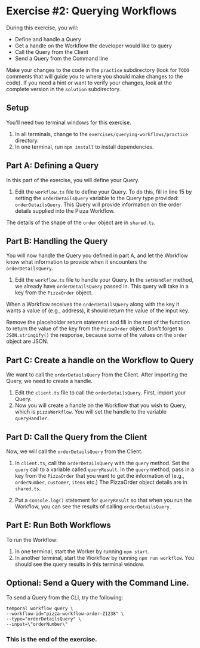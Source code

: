 # Exercise #2: Querying Workflows

During this exercise, you will:

- Define and handle a Query
- Get a handle on the Workflow the developer would like to query
- Call the Query from the Client
- Send a Query from the Command line

Make your changes to the code in the `practice` subdirectory (look for
`TODO` comments that will guide you to where you should make changes to
the code). If you need a hint or want to verify your changes, look at
the complete version in the `solution` subdirectory.

## Setup

You'll need two terminal windows for this exercise.

1. In all terminals, change to the `exercises/querying-workflows/practice` directory.
2. In one terminal, run `npm install` to install dependencies.

## Part A: Defining a Query

In this part of the exercise, you will define your Query.

1. Edit the `workflow.ts` file to define your Query. To do this, fill in line 15 by setting the `orderDetailsQuery` variable to the Query type provided: `orderDetailsQuery`. This Query will provide information on the order details supplied into the Pizza Workflow.

The details of the shape of the `order` object are in `shared.ts`.

## Part B: Handling the Query

You will now handle the Query you defined in part A, and let the Workflow know what information to provide when it encounters the `orderDetailsQuery`.

1. Edit the `workflow.ts` file to handle your Query. In the `setHandler` method, we already have `orderDetailsQuery` passed in. This query will take in a key from the `PizzaOrder` object.

When a Workflow receives the `orderDetailsQuery` along with the key it wants a value of (e.g., address), it should return the value of the input key.

Remove the placeholder return statement and fill in the rest of the function to return the value of the key from the `PizzaOrder` object. Don't forget to `JSON.stringify()` the response, because some of the values on the `order` object are JSON.

## Part C: Create a handle on the Workflow to Query

We want to call the `orderDetailsQuery` from the Client. After importing the Query, we need to create a handle.

1. Edit the `client.ts` file to call the `orderDetailsQuery`. First, import your Query.
2. Now you will create a handle on the Workflow that you wish to Query, which is `pizzaWorkflow`. You will set the handle to the variable `queryHandler`.

## Part D: Call the Query from the Client

Now, we will call the `orderDetailsQuery` from the Client.

1. In `client.ts`, call the `orderDetailsQuery` with the `query` method. Set the `query` call to a variable called `queryResult`. In the `query` method, pass in a key from the `PizzaOrder` that you want to get the information of (e.g., `orderNumber`, `customer`, `items` etc.) The PizzaOrder object details are in `shared.ts`.

2. Put a `console.log()` statement for `queryResult` so that when you run the Workflow, you can see the results of calling `orderDetailsQuery`.

## Part E: Run Both Workflows

To run the Workflow:

1. In one terminal, start the Worker by running `npm start`.
2. In another terminal, start the Workflow by running `npm run workflow`. You should see the query results in this terminal window.

## Optional: Send a Query with the Command Line.

To send a Query from the CLI, try the following:

```
temporal workflow query \
--workflow-id="pizza-workflow-order-Z1238" \
--type="orderDetailsQuery" \
--input=\"orderNumber\"
```

### This is the end of the exercise.
